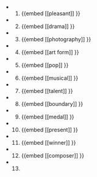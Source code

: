 -
  1. {{embed [[pleasant]] }}
-
  2. {{embed [[drama]] }}
-
  3. {{embed [[photography]] }}
-
  4. {{embed [[art form]] }}
-
  5. {{embed [[pop]] }}
-
  6. {{embed [[musical]] }}
-
  7. {{embed [[talent]] }}
-
  8. {{embed [[boundary]] }}
-
  9. {{embed [[medal]] }}
-
  10. {{embed [[present]] }}
-
  11. {{embed [[winner]] }}
-
  12. {{embed [[composer]] }}
- 13.